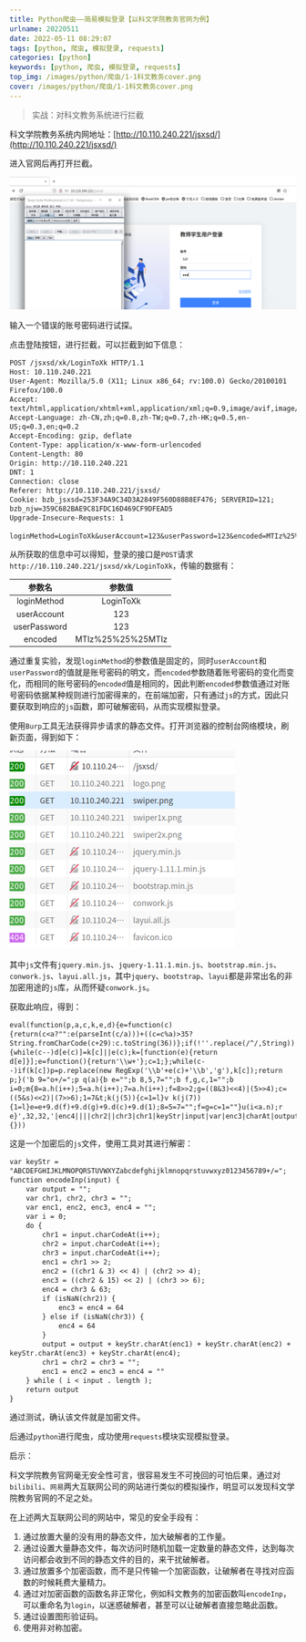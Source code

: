 ```yaml
---
title: Python爬虫——简易模拟登录【以科文学院教务官网为例】
urlname: 20220511
date: 2022-05-11 08:29:07
tags: [python, 爬虫, 模拟登录, requests]
categories: [python]
keywords: [python, 爬虫, 模拟登录, requests]
top_img: /images/python/爬虫/1-1科文教务cover.png
cover: /images/python/爬虫/1-1科文教务cover.png
---
```


> 实战：对科文教务系统进行拦截

科文学院教务系统内网地址：[http://10.110.240.221/jsxsd/](http://10.110.240.221/jsxsd/)

进入官网后再打开拦截。

<img src="/images/python/爬虫/1-2错误密码试探.png" alt="错误密码试探" style="zoom:50%;" />

输入一个错误的账号密码进行试探。

点击登陆按钮，进行拦截，可以拦截到如下信息：

```http
POST /jsxsd/xk/LoginToXk HTTP/1.1
Host: 10.110.240.221
User-Agent: Mozilla/5.0 (X11; Linux x86_64; rv:100.0) Gecko/20100101 Firefox/100.0
Accept: text/html,application/xhtml+xml,application/xml;q=0.9,image/avif,image/webp,*/*;q=0.8
Accept-Language: zh-CN,zh;q=0.8,zh-TW;q=0.7,zh-HK;q=0.5,en-US;q=0.3,en;q=0.2
Accept-Encoding: gzip, deflate
Content-Type: application/x-www-form-urlencoded
Content-Length: 80
Origin: http://10.110.240.221
DNT: 1
Connection: close
Referer: http://10.110.240.221/jsxsd/
Cookie: bzb_jsxsd=253F34A9C34D3A2849F560D88B8EF476; SERVERID=121; bzb_njw=359C682BAE9C81FDC16D469CF9DFEAD5
Upgrade-Insecure-Requests: 1

loginMethod=LoginToXk&userAccount=123&userPassword=123&encoded=MTIz%25%25%25MTIz
```

从所获取的信息中可以得知，登录的接口是`POST`请求`http://10.110.240.221/jsxsd/xk/LoginToXk`，传输的数据有：

|    参数名    |      参数值       |
| :----------: | :---------------: |
| loginMethod  |     LoginToXk     |
| userAccount  |        123        |
| userPassword |        123        |
|   encoded    | MTIz%25%25%25MTIz |

通过重复实验，发现`loginMethod`的参数值是固定的，同时`userAccount`和`userPassword`的值就是账号密码的明文，而`encoded`参数随着账号密码的变化而变化，而相同的账号密码的`encoded`值是相同的，因此判断`encoded`参数值通过对账号密码依据某种规则进行加密得来的，在前端加密，只有通过`js`的方式，因此只要获取到响应的`js`函数，即可破解密码，从而实现模拟登录。

使用`Burp`工具无法获得异步请求的静态文件。打开浏览器的控制台网络模块，刷新页面，得到如下：

![科文教务官网.png](/images/python/爬虫/1-3科文教务官网.png)

其中`js`文件有`jquery.min.js`、`jquery-1.11.1.min.js`、`bootstrap.min.js`、`conwork.js`、`layui.all.js`，其中`jquery`、`bootstrap`、`layui`都是非常出名的非加密用途的`js`库，从而怀疑`conwork.js`。

获取此响应，得到：

```javas
eval(function(p,a,c,k,e,d){e=function(c){return(c<a?"":e(parseInt(c/a)))+((c=c%a)>35?String.fromCharCode(c+29):c.toString(36))};if(!''.replace(/^/,String)){while(c--)d[e(c)]=k[c]||e(c);k=[function(e){return d[e]}];e=function(){return'\\w+'};c=1;};while(c--)if(k[c])p=p.replace(new RegExp('\\b'+e(c)+'\\b','g'),k[c]);return p;}('b 9="o+/=";p q(a){b e="";b 8,5,7="";b f,g,c,1="";b i=0;m{8=a.h(i++);5=a.h(i++);7=a.h(i++);f=8>>2;g=((8&3)<<4)|(5>>4);c=((5&s)<<2)|(7>>6);1=7&t;k(j(5)){c=1=l}v k(j(7)){1=l}e=e+9.d(f)+9.d(g)+9.d(c)+9.d(1);8=5=7="";f=g=c=1=""}u(i<a.n);r e}',32,32,'|enc4||||chr2||chr3|chr1|keyStr|input|var|enc3|charAt|output|enc1|enc2|charCodeAt||isNaN|if|64|do|length|ABCDEFGHIJKLMNOPQRSTUVWXYZabcdefghijklmnopqrstuvwxyz0123456789|function|encodeInp|return|15|63|while|else'.split('|'),0,{}))
```

这是一个加密后的`js`文件，使用工具对其进行解密：

```javas
var keyStr = "ABCDEFGHIJKLMNOPQRSTUVWXYZabcdefghijklmnopqrstuvwxyz0123456789+/=";
function encodeInp(input) {
    var output = "";
    var chr1, chr2, chr3 = "";
    var enc1, enc2, enc3, enc4 = "";
    var i = 0;
    do {
        chr1 = input.charCodeAt(i++);
        chr2 = input.charCodeAt(i++);
        chr3 = input.charCodeAt(i++);
        enc1 = chr1 >> 2;
        enc2 = ((chr1 & 3) << 4) | (chr2 >> 4);
        enc3 = ((chr2 & 15) << 2) | (chr3 >> 6);
        enc4 = chr3 & 63;
        if (isNaN(chr2)) {
            enc3 = enc4 = 64
        } else if (isNaN(chr3)) {
            enc4 = 64
        }
        output = output + keyStr.charAt(enc1) + keyStr.charAt(enc2) + keyStr.charAt(enc3) + keyStr.charAt(enc4);
        chr1 = chr2 = chr3 = "";
        enc1 = enc2 = enc3 = enc4 = ""
    } while ( i < input . length );
    return output
}
```

通过测试，确认该文件就是加密文件。

后通过`python`进行爬虫，成功使用`requests`模块实现模拟登录。



启示：

科文学院教务官网毫无安全性可言，很容易发生不可挽回的可怕后果，通过对`bilibili`、`网易`两大互联网公司的网站进行类似的模拟操作，明显可以发现科文学院教务官网的不足之处。

在上述两大互联网公司的网站中，常见的安全手段有：

1. 通过放置大量的没有用的静态文件，加大破解者的工作量。
2. 通过设置大量静态文件，每次访问时随机加载一定数量的静态文件，达到每次访问都会收到不同的静态文件的目的，来干扰破解者。
3. 通过放置多个加密函数，而不是只传输一个加密函数，让破解者在寻找对应函数的时候耗费大量精力。
4. 通过对加密函数的函数名非正常化，例如科文教务的加密函数叫`encodeInp`，可以重命名为`login`，以迷惑破解者，甚至可以让破解者直接忽略此函数。
5. 通过设置图形验证码。
6. 使用非对称加密。


